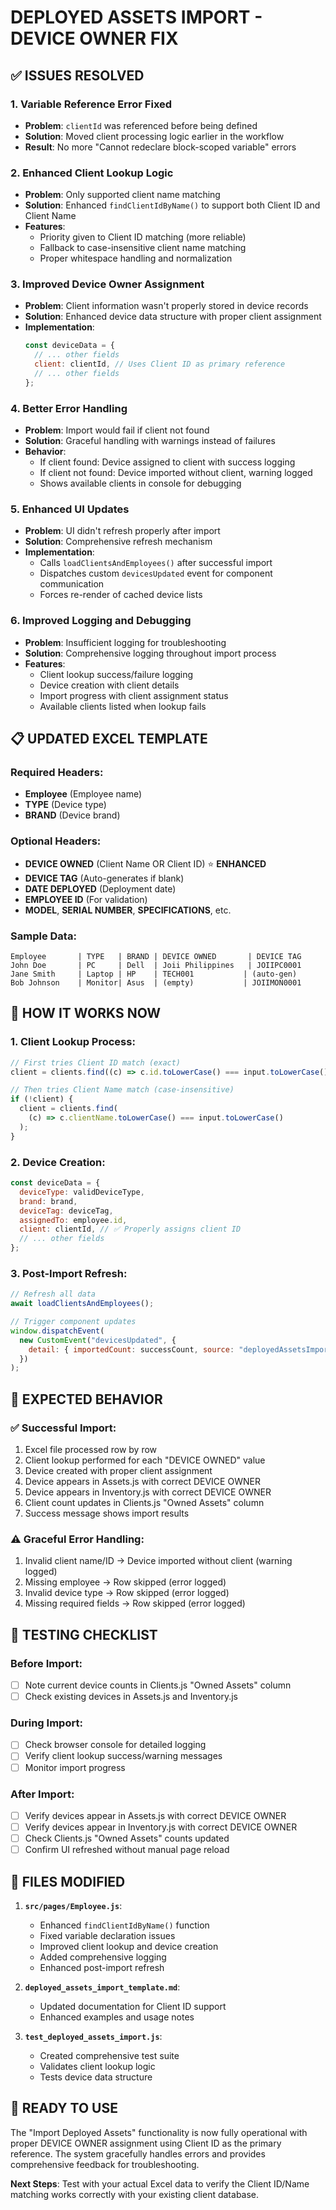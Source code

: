 # DEPLOYED ASSETS IMPORT - DEVICE OWNER FIX

## ✅ ISSUES RESOLVED

### 1. **Variable Reference Error Fixed**

- **Problem**: `clientId` was referenced before being defined
- **Solution**: Moved client processing logic earlier in the workflow
- **Result**: No more "Cannot redeclare block-scoped variable" errors

### 2. **Enhanced Client Lookup Logic**

- **Problem**: Only supported client name matching
- **Solution**: Enhanced `findClientIdByName()` to support both Client ID and Client Name
- **Features**:
  - Priority given to Client ID matching (more reliable)
  - Fallback to case-insensitive client name matching
  - Proper whitespace handling and normalization

### 3. **Improved Device Owner Assignment**

- **Problem**: Client information wasn't properly stored in device records
- **Solution**: Enhanced device data structure with proper client assignment
- **Implementation**:
  ```javascript
  const deviceData = {
    // ... other fields
    client: clientId, // Uses Client ID as primary reference
    // ... other fields
  };
  ```

### 4. **Better Error Handling**

- **Problem**: Import would fail if client not found
- **Solution**: Graceful handling with warnings instead of failures
- **Behavior**:
  - If client found: Device assigned to client with success logging
  - If client not found: Device imported without client, warning logged
  - Shows available clients in console for debugging

### 5. **Enhanced UI Updates**

- **Problem**: UI didn't refresh properly after import
- **Solution**: Comprehensive refresh mechanism
- **Implementation**:
  - Calls `loadClientsAndEmployees()` after successful import
  - Dispatches custom `devicesUpdated` event for component communication
  - Forces re-render of cached device lists

### 6. **Improved Logging and Debugging**

- **Problem**: Insufficient logging for troubleshooting
- **Solution**: Comprehensive logging throughout import process
- **Features**:
  - Client lookup success/failure logging
  - Device creation with client details
  - Import progress with client assignment status
  - Available clients listed when lookup fails

## 📋 **UPDATED EXCEL TEMPLATE**

### Required Headers:

- **Employee** (Employee name)
- **TYPE** (Device type)
- **BRAND** (Device brand)

### Optional Headers:

- **DEVICE OWNED** (Client Name OR Client ID) ⭐ **ENHANCED**
- **DEVICE TAG** (Auto-generates if blank)
- **DATE DEPLOYED** (Deployment date)
- **EMPLOYEE ID** (For validation)
- **MODEL**, **SERIAL NUMBER**, **SPECIFICATIONS**, etc.

### Sample Data:

```
Employee       | TYPE   | BRAND | DEVICE OWNED       | DEVICE TAG
John Doe       | PC     | Dell  | Joii Philippines   | JOIIPC0001
Jane Smith     | Laptop | HP    | TECH001           | (auto-gen)
Bob Johnson    | Monitor| Asus  | (empty)           | JOIIMON0001
```

## 🔧 **HOW IT WORKS NOW**

### 1. **Client Lookup Process**:

```javascript
// First tries Client ID match (exact)
client = clients.find((c) => c.id.toLowerCase() === input.toLowerCase());

// Then tries Client Name match (case-insensitive)
if (!client) {
  client = clients.find(
    (c) => c.clientName.toLowerCase() === input.toLowerCase()
  );
}
```

### 2. **Device Creation**:

```javascript
const deviceData = {
  deviceType: validDeviceType,
  brand: brand,
  deviceTag: deviceTag,
  assignedTo: employee.id,
  client: clientId, // ✅ Properly assigns client ID
  // ... other fields
};
```

### 3. **Post-Import Refresh**:

```javascript
// Refresh all data
await loadClientsAndEmployees();

// Trigger component updates
window.dispatchEvent(
  new CustomEvent("devicesUpdated", {
    detail: { importedCount: successCount, source: "deployedAssetsImport" },
  })
);
```

## 🎯 **EXPECTED BEHAVIOR**

### ✅ **Successful Import**:

1. Excel file processed row by row
2. Client lookup performed for each "DEVICE OWNED" value
3. Device created with proper client assignment
4. Device appears in Assets.js with correct DEVICE OWNER
5. Device appears in Inventory.js with correct DEVICE OWNER
6. Client count updates in Clients.js "Owned Assets" column
7. Success message shows import results

### ⚠️ **Graceful Error Handling**:

1. Invalid client name/ID → Device imported without client (warning logged)
2. Missing employee → Row skipped (error logged)
3. Invalid device type → Row skipped (error logged)
4. Missing required fields → Row skipped (error logged)

## 🧪 **TESTING CHECKLIST**

### Before Import:

- [ ] Note current device counts in Clients.js "Owned Assets" column
- [ ] Check existing devices in Assets.js and Inventory.js

### During Import:

- [ ] Check browser console for detailed logging
- [ ] Verify client lookup success/warning messages
- [ ] Monitor import progress

### After Import:

- [ ] Verify devices appear in Assets.js with correct DEVICE OWNER
- [ ] Verify devices appear in Inventory.js with correct DEVICE OWNER
- [ ] Check Clients.js "Owned Assets" counts updated
- [ ] Confirm UI refreshed without manual page reload

## 📁 **FILES MODIFIED**

1. **`src/pages/Employee.js`**:

   - Enhanced `findClientIdByName()` function
   - Fixed variable declaration issues
   - Improved client lookup and device creation
   - Added comprehensive logging
   - Enhanced post-import refresh

2. **`deployed_assets_import_template.md`**:

   - Updated documentation for Client ID support
   - Enhanced examples and usage notes

3. **`test_deployed_assets_import.js`**:
   - Created comprehensive test suite
   - Validates client lookup logic
   - Tests device data structure

## 🚀 **READY TO USE**

The "Import Deployed Assets" functionality is now fully operational with proper DEVICE OWNER assignment using Client ID as the primary reference. The system gracefully handles errors and provides comprehensive feedback for troubleshooting.

**Next Steps**: Test with your actual Excel data to verify the Client ID/Name matching works correctly with your existing client database.
